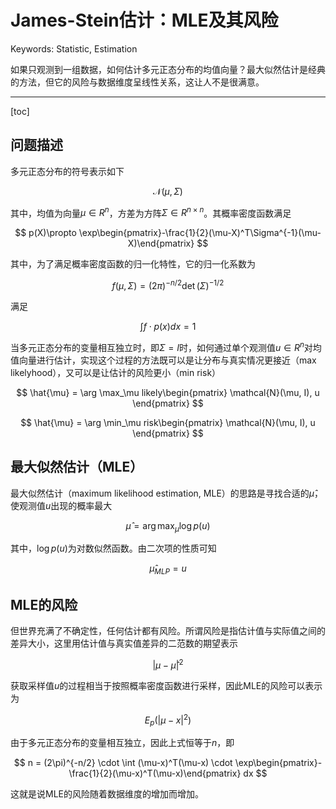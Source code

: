 # James-Stein估计：MLE及其风险

Keywords: Statistic, Estimation

如果只观测到一组数据，如何估计多元正态分布的均值向量？最大似然估计是经典的方法，但它的风险与数据维度呈线性关系，这让人不是很满意。

---
[toc]

## 问题描述

多元正态分布的符号表示如下

$$
\mathcal{N}(\mu, \Sigma)
$$

其中，均值为向量$\mu \in R^n$，方差为方阵$\Sigma\in R^{n\times n}$。其概率密度函数满足

$$
p(X)\propto \exp\begin{pmatrix}-\frac{1}{2}(\mu-X)^T\Sigma^{-1}(\mu-X)\end{pmatrix}
$$

其中，为了满足概率密度函数的归一化特性，它的归一化系数为

$$
f(\mu, \Sigma)=(2\pi)^{-n/2} \det(\Sigma)^{-1/2}
$$

满足

$$
\int f \cdot p(x) dx = 1
$$

当多元正态分布的变量相互独立时，即$\Sigma = I$时，如何通过单个观测值$u\in R^n$对均值向量进行估计，实现这个过程的方法既可以是让分布与真实情况更接近（max likelyhood），又可以是让估计的风险更小（min risk）

$$
\hat{\mu} = \arg \max_\mu likely\begin{pmatrix}
\mathcal{N}(\mu, I), u
\end{pmatrix}
$$

$$
\hat{\mu} = \arg \min_\mu risk\begin{pmatrix}
\mathcal{N}(\mu, I), u
\end{pmatrix}
$$

## 最大似然估计（MLE）

最大似然估计（maximum likelihood estimation, MLE）的思路是寻找合适的$\hat{\mu}$，使观测值$u$出现的概率最大

$$
\hat{\mu} = \arg \max_{\mu} \log p(u)
$$

其中，$\log p(u)$为对数似然函数。由二次项的性质可知

$$
\hat{\mu}_{MLP} = u
$$

## MLE的风险

但世界充满了不确定性，任何估计都有风险。所谓风险是指估计值与实际值之间的差异大小，这里用估计值与真实值差异的二范数的期望表示

$$
\vert \mu - \hat{\mu} \vert^2
$$

获取采样值$u$的过程相当于按照概率密度函数进行采样，因此MLE的风险可以表示为

$$
E_p(\vert \mu - x \vert^2)
$$

由于多元正态分布的变量相互独立，因此上式恒等于$n$，即

$$
n = (2\pi)^{-n/2} \cdot \int (\mu-x)^T(\mu-x) \cdot \exp\begin{pmatrix}-\frac{1}{2}(\mu-x)^T(\mu-x)\end{pmatrix} dx
$$

这就是说MLE的风险随着数据维度的增加而增加。
